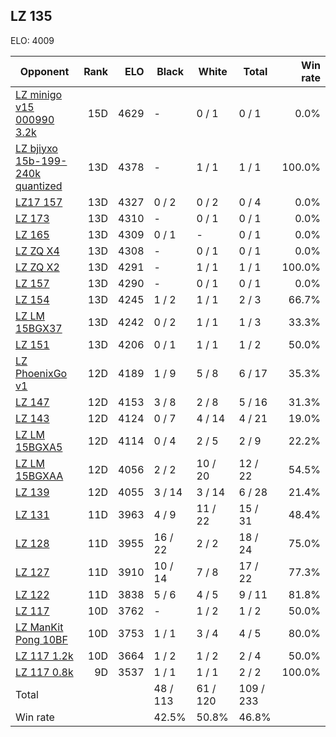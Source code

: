 ## LZ 135 ##

ELO: 4009

Opponent | Rank | ELO | Black | White | Total | Win rate
---------|-----:|----:|-------|-------|-------|-------:
[LZ minigo v15 000990 3.2k](LZ%20minigo%20v15%20000990%203.2k.md) | 15D | 4629 | - | 0 / 1 | 0 / 1 | 0.0%
[LZ bjiyxo 15b-199-240k quantized](LZ%20bjiyxo%2015b-199-240k%20quantized.md) | 13D | 4378 | - | 1 / 1 | 1 / 1 | 100.0%
[LZ17 157](LZ17%20157.md) | 13D | 4327 | 0 / 2 | 0 / 2 | 0 / 4 | 0.0%
[LZ 173](LZ%20173.md) | 13D | 4310 | - | 0 / 1 | 0 / 1 | 0.0%
[LZ 165](LZ%20165.md) | 13D | 4309 | 0 / 1 | - | 0 / 1 | 0.0%
[LZ ZQ X4](LZ%20ZQ%20X4.md) | 13D | 4308 | - | 0 / 1 | 0 / 1 | 0.0%
[LZ ZQ X2](LZ%20ZQ%20X2.md) | 13D | 4291 | - | 1 / 1 | 1 / 1 | 100.0%
[LZ 157](LZ%20157.md) | 13D | 4290 | - | 0 / 1 | 0 / 1 | 0.0%
[LZ 154](LZ%20154.md) | 13D | 4245 | 1 / 2 | 1 / 1 | 2 / 3 | 66.7%
[LZ LM 15BGX37](LZ%20LM%2015BGX37.md) | 13D | 4242 | 0 / 2 | 1 / 1 | 1 / 3 | 33.3%
[LZ 151](LZ%20151.md) | 13D | 4206 | 0 / 1 | 1 / 1 | 1 / 2 | 50.0%
[LZ PhoenixGo v1](LZ%20PhoenixGo%20v1.md) | 12D | 4189 | 1 / 9 | 5 / 8 | 6 / 17 | 35.3%
[LZ 147](LZ%20147.md) | 12D | 4153 | 3 / 8 | 2 / 8 | 5 / 16 | 31.3%
[LZ 143](LZ%20143.md) | 12D | 4124 | 0 / 7 | 4 / 14 | 4 / 21 | 19.0%
[LZ LM 15BGXA5](LZ%20LM%2015BGXA5.md) | 12D | 4114 | 0 / 4 | 2 / 5 | 2 / 9 | 22.2%
[LZ LM 15BGXAA](LZ%20LM%2015BGXAA.md) | 12D | 4056 | 2 / 2 | 10 / 20 | 12 / 22 | 54.5%
[LZ 139](LZ%20139.md) | 12D | 4055 | 3 / 14 | 3 / 14 | 6 / 28 | 21.4%
[LZ 131](LZ%20131.md) | 11D | 3963 | 4 / 9 | 11 / 22 | 15 / 31 | 48.4%
[LZ 128](LZ%20128.md) | 11D | 3955 | 16 / 22 | 2 / 2 | 18 / 24 | 75.0%
[LZ 127](LZ%20127.md) | 11D | 3910 | 10 / 14 | 7 / 8 | 17 / 22 | 77.3%
[LZ 122](LZ%20122.md) | 11D | 3838 | 5 / 6 | 4 / 5 | 9 / 11 | 81.8%
[LZ 117](LZ%20117.md) | 10D | 3762 | - | 1 / 2 | 1 / 2 | 50.0%
[LZ ManKit Pong 10BF](LZ%20ManKit%20Pong%2010BF.md) | 10D | 3753 | 1 / 1 | 3 / 4 | 4 / 5 | 80.0%
[LZ 117 1.2k](LZ%20117%201.2k.md) | 10D | 3664 | 1 / 2 | 1 / 2 | 2 / 4 | 50.0%
[LZ 117 0.8k](LZ%20117%200.8k.md) | 9D | 3537 | 1 / 1 | 1 / 1 | 2 / 2 | 100.0%
Total | | | 48 / 113 | 61 / 120 | 109 / 233 | 
Win rate| | | 42.5% | 50.8% | 46.8% | 

